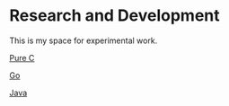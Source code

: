 # Research and Development

This is my space for experimental work.

[ Pure C ]( /clang )

[ Go ]( /golang )

[ Java ]( /java )
